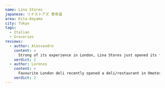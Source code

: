```yaml
---
name: Lina Stores
japanese: リナストアズ 表参道
area: Kita-Aoyama
city: Tokyo
tags:
  - Italian
  - Groceries
reviews:
  - author: Alessandro
    content: >
      Strong of its experience in London, Lina Stores just opened its first restaurant outside of the UK. Unfortunately, while the attire is as pretty as its English counterpart, the food is lackluster in both taste and presentation. A feast for the eyes, not so much for the mouth.
    verdict: 2
  - author: Lorenzo
    content: >
      Favourite London deli recently opened a deli/restaurant in Omotesando. A decrescendo: beautiful location, strong vibe, good Prosecco, decent pasta, average focaccia, forgettable tiramisu. First time food tasted better in the UK than in Japan.
    verdict: 2
---
```


